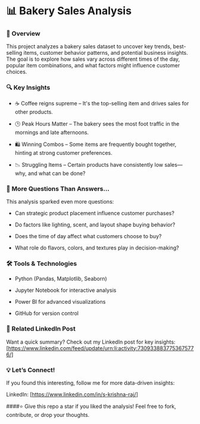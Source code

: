# 📊 Bakery Sales Analysis

### 🍞 Overview
This project analyzes a bakery sales dataset to uncover key trends, best-selling items, customer behavior patterns, and potential business insights. The goal is to explore how sales vary across different times of the day, popular item combinations, and what factors might influence customer choices.

### 🔍 Key Insights
- ☕ Coffee reigns supreme – It's the top-selling item and drives sales for other products.

- 🕒 Peak Hours Matter – The bakery sees the most foot traffic in the mornings and late afternoons.

- 🛍️ Winning Combos – Some items are frequently bought together, hinting at strong customer preferences.

- 📉 Struggling Items – Certain products have consistently low sales—why, and what can be done?

### 🤔 More Questions Than Answers...
This analysis sparked even more questions:

- Can strategic product placement influence customer purchases?

- Do factors like lighting, scent, and layout shape buying behavior?

- Does the time of day affect what customers choose to buy?

- What role do flavors, colors, and textures play in decision-making?

### 🛠️ Tools & Technologies
- Python (Pandas, Matplotlib, Seaborn)

- Jupyter Notebook for interactive analysis

- Power BI for advanced visualizations

- GitHub for version control

### 🔗 Related LinkedIn Post
Want a quick summary? Check out my LinkedIn post for key insights: [https://www.linkedin.com/feed/update/urn:li:activity:7309338837753675776/]

### 💡 Let’s Connect!
If you found this interesting, follow me for more data-driven insights:

LinkedIn: [https://www.linkedin.com/in/s-krishna-raj/]

####⭐ Give this repo a star if you liked the analysis! Feel free to fork, contribute, or drop your thoughts.
